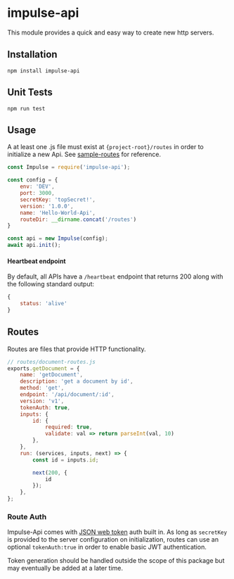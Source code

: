 # impulse-api
This module provides a quick and easy way to create new http servers.

## Installation
```npm install impulse-api```

## Unit Tests
```npm run test```

## Usage
A at least one .js file must exist at `{project-root}/routes` in order to initialize a new Api. See [sample-routes](https://github.com/dan-lampman/impulse-api/tree/master/sample-routes) for reference.

```js
const Impulse = require('impulse-api');

const config = {
    env: 'DEV',
    port: 3000,
    secretKey: 'topSecret!',
    version: '1.0.0',
    name: 'Hello-World-Api',
    routeDir: __dirname.concat('/routes')
}

const api = new Impulse(config);
await api.init();
```
#### Heartbeat endpoint
By default, all APIs have a `/heartbeat` endpoint that returns 200 along with the following standard output:
```js
{
	status: 'alive'
}

```
## Routes
Routes are files that provide HTTP functionality.

```js
// routes/document-routes.js
exports.getDocument = {
    name: 'getDocument',
    description: 'get a document by id',
    method: 'get',
    endpoint: '/api/document/:id',
    version: 'v1',
    tokenAuth: true,
    inputs: {
        id: {
            required: true,
            validate: val => return parseInt(val, 10)
        },
    },
    run: (services, inputs, next) => {
        const id = inputs.id;

        next(200, {
            id
        });
    },
};
```
### Route Auth
Impulse-Api comes with [JSON web token](https://www.npmjs.com/package/jsonwebtoken) auth built in. As long as `secretKey` is provided to the server configuration on initialization, routes can use an optional `tokenAuth:true` in order to enable basic JWT authentication.

Token generation should be handled outside the scope of this package but may eventually be added at a later time.

